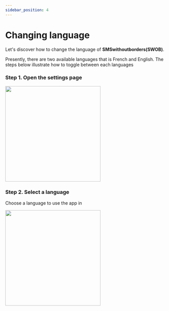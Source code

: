```yaml
---
sidebar_position: 4
---
```


# Changing language

Let's discover how to change the language of **SMSwithoutborders(SWOB)**.

Presently, there are two available languages that is French and English. The steps below illustrate how to toggle between each languages

### Step 1. Open the settings page

<img src="/img/settings .png" width="300" />

### Step 2. Select a language

Choose a language to use the app in

<img src="/img/language.png" width="300" />
